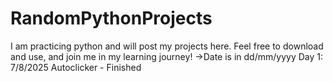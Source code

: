 # RandomPythonProjects
I am practicing python and will post my projects here. Feel free to download and use, and join me in my learning journey!
->Date is in dd/mm/yyyy
Day 1: 7/8/2025 
Autoclicker - Finished 
